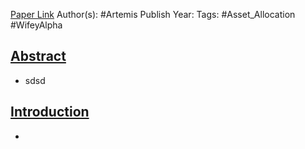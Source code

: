
[Paper Link](obsidian://open?vault=Akul's%20Notebook&file=Library_Personal%2FFintwit%2FVolqVault%2FArtemis%20PDFs%2FFrom%20Deflation%20to%20Reflation%202020%20Case%20Study%20for%20the%20Artemis%20Dragon%20Portfolio%20-Artemis%20Capital.pdf)
Author(s): #Artemis 
Publish Year: 
Tags: #Asset_Allocation #WifeyAlpha 

## <u>Abstract</u>
- sdsd

## <u>Introduction</u>
- 